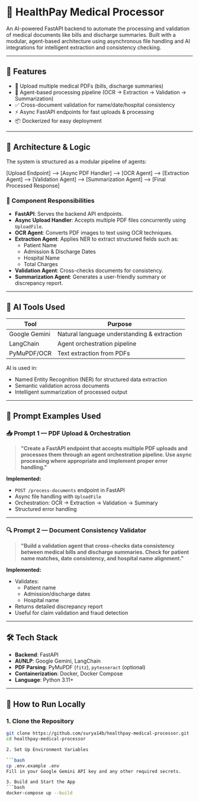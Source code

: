 # 🏥 HealthPay Medical Processor

An AI-powered FastAPI backend to automate the processing and validation of medical documents like bills and discharge summaries. Built with a modular, agent-based architecture using asynchronous file handling and AI integrations for intelligent extraction and consistency checking.

---

## 🚀 Features

- 📄 Upload multiple medical PDFs (bills, discharge summaries)
- 🤖 Agent-based processing pipeline (OCR → Extraction → Validation → Summarization)
- ✅ Cross-document validation for name/date/hospital consistency
- ⚡ Async FastAPI endpoints for fast uploads & processing
- 📦 Dockerized for easy deployment

---

## 🧠 Architecture & Logic

The system is structured as a modular pipeline of agents:

[Upload Endpoint] --> [Async PDF Handler] --> [OCR Agent] -->
[Extraction Agent] --> [Validation Agent] --> [Summarization Agent]
--> [Final Processed Response]


### 🧩 Component Responsibilities

- **FastAPI**: Serves the backend API endpoints.
- **Async Upload Handler**: Accepts multiple PDF files concurrently using `UploadFile`.
- **OCR Agent**: Converts PDF images to text using OCR techniques.
- **Extraction Agent**: Applies NER to extract structured fields such as:
  - Patient Name
  - Admission & Discharge Dates
  - Hospital Name
  - Total Charges
- **Validation Agent**: Cross-checks documents for consistency.
- **Summarization Agent**: Generates a user-friendly summary or discrepancy report.

---

## 🤖 AI Tools Used

| Tool            | Purpose                                      |
|-----------------|----------------------------------------------|
| Google Gemini   | Natural language understanding & extraction  |
| LangChain       | Agent orchestration pipeline                 |
| PyMuPDF/OCR     | Text extraction from PDFs                    |

AI is used in:

- Named Entity Recognition (NER) for structured data extraction
- Semantic validation across documents
- Intelligent summarization of processed output

---

## 💬 Prompt Examples Used

### 📥 Prompt 1 — PDF Upload & Orchestration

> **"Create a FastAPI endpoint that accepts multiple PDF uploads and processes them through an agent orchestration pipeline. Use async processing where appropriate and implement proper error handling."**

**Implemented:**
- `POST /process-documents` endpoint in FastAPI
- Async file handling with `UploadFile`
- Orchestration: OCR → Extraction → Validation → Summary
- Structured error handling

---

### 🔍 Prompt 2 — Document Consistency Validator

> **"Build a validation agent that cross-checks data consistency between medical bills and discharge summaries. Check for patient name matches, date consistency, and hospital name alignment."**

**Implemented:**
- Validates:
  - Patient name
  - Admission/discharge dates
  - Hospital name
- Returns detailed discrepancy report
- Useful for claim validation and fraud detection

---

## 🛠️ Tech Stack

- **Backend**: FastAPI
- **AI/NLP**: Google Gemini, LangChain
- **PDF Parsing**: PyMuPDF (`fitz`), `pytesseract` (optional)
- **Containerization**: Docker, Docker Compose
- **Language**: Python 3.11+

---

## 🧪 How to Run Locally

### 1. Clone the Repository

```bash
git clone https://github.com/surya14b/healthpay-medical-processor.git
cd healthpay-medical-processor

2. Set Up Environment Variables

```bash
cp .env.example .env
Fill in your Google Gemini API key and any other required secrets.

3. Build and Start the App
```bash 
docker-compose up --build